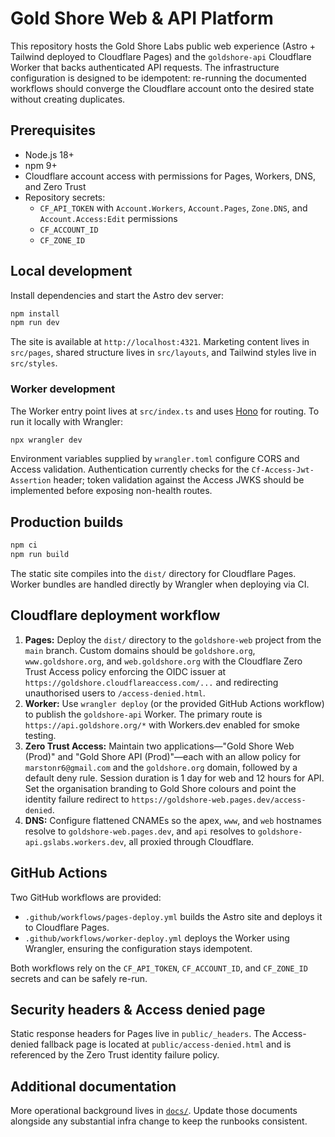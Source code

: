 # Gold Shore Web & API Platform

This repository hosts the Gold Shore Labs public web experience (Astro + Tailwind deployed to Cloudflare Pages) and the
`goldshore-api` Cloudflare Worker that backs authenticated API requests. The infrastructure configuration is designed to
be idempotent: re-running the documented workflows should converge the Cloudflare account onto the desired state without
creating duplicates.

## Prerequisites

- Node.js 18+
- npm 9+
- Cloudflare account access with permissions for Pages, Workers, DNS, and Zero Trust
- Repository secrets:
  - `CF_API_TOKEN` with `Account.Workers`, `Account.Pages`, `Zone.DNS`, and `Account.Access:Edit` permissions
  - `CF_ACCOUNT_ID`
  - `CF_ZONE_ID`

## Local development

Install dependencies and start the Astro dev server:

```bash
npm install
npm run dev
```

The site is available at `http://localhost:4321`. Marketing content lives in `src/pages`, shared structure lives in
`src/layouts`, and Tailwind styles live in `src/styles`.

### Worker development

The Worker entry point lives at `src/index.ts` and uses [Hono](https://hono.dev) for routing. To run it locally with
Wrangler:

```bash
npx wrangler dev
```

Environment variables supplied by `wrangler.toml` configure CORS and Access validation. Authentication currently checks
for the `Cf-Access-Jwt-Assertion` header; token validation against the Access JWKS should be implemented before exposing
non-health routes.

## Production builds

```bash
npm ci
npm run build
```

The static site compiles into the `dist/` directory for Cloudflare Pages. Worker bundles are handled directly by Wrangler
when deploying via CI.

## Cloudflare deployment workflow

1. **Pages:** Deploy the `dist/` directory to the `goldshore-web` project from the `main` branch. Custom domains should be
   `goldshore.org`, `www.goldshore.org`, and `web.goldshore.org` with the Cloudflare Zero Trust Access policy enforcing
   the OIDC issuer at `https://goldshore.cloudflareaccess.com/...` and redirecting unauthorised users to
   `/access-denied.html`.
2. **Worker:** Use `wrangler deploy` (or the provided GitHub Actions workflow) to publish the `goldshore-api` Worker. The
   primary route is `https://api.goldshore.org/*` with Workers.dev enabled for smoke testing.
3. **Zero Trust Access:** Maintain two applications—"Gold Shore Web (Prod)" and "Gold Shore API (Prod)"—each with an allow
   policy for `marstonr6@gmail.com` and the `goldshore.org` domain, followed by a default deny rule. Session duration is
   1 day for web and 12 hours for API. Set the organisation branding to Gold Shore colours and point the identity failure
   redirect to `https://goldshore-web.pages.dev/access-denied`.
4. **DNS:** Configure flattened CNAMEs so the apex, `www`, and `web` hostnames resolve to `goldshore-web.pages.dev`, and
   `api` resolves to `goldshore-api.gslabs.workers.dev`, all proxied through Cloudflare.

## GitHub Actions

Two GitHub workflows are provided:

- `.github/workflows/pages-deploy.yml` builds the Astro site and deploys it to Cloudflare Pages.
- `.github/workflows/worker-deploy.yml` deploys the Worker using Wrangler, ensuring the configuration stays idempotent.

Both workflows rely on the `CF_API_TOKEN`, `CF_ACCOUNT_ID`, and `CF_ZONE_ID` secrets and can be safely re-run.

## Security headers & Access denied page

Static response headers for Pages live in `public/_headers`. The Access-denied fallback page is located at
`public/access-denied.html` and is referenced by the Zero Trust identity failure policy.

## Additional documentation

More operational background lives in [`docs/`](docs/). Update those documents alongside any substantial infra change to
keep the runbooks consistent.

